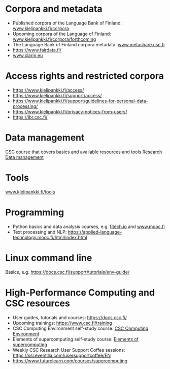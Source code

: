 # Corpora and metadata
- Published corpora of the Language Bank of Finland: <a href="http://www.kielipankki.fi/corpora">www.kielipankki.fi/corpora</a>
- Upcoming corpora of the Language of Finland: <a href="http://www.kielipankki.fi/corpora/forthcoming">www.kielipankki.fi/corpora/forthcoming</a>
- The Language Bank of Finland corpora metadata: <a href="http://www.metashare.csc.fi">www.metashare.csc.fi</a>
- <a href="https://www.fairdata.fi/">https://www.fairdata.fi/</a>
- <a href="http://www.clarin.eu">www.clarin.eu</a>

# Access rights and restricted corpora
- <a href="https://www.kielipankki.fi/access/">https://www.kielipankki.fi/access/</a>
- <a href="https://www.kielipankki.fi/support/access/">https://www.kielipankki.fi/support/access/</a>
- <a href="https://www.kielipankki.fi/support/guidelines-for-personal-data-processing/">https://www.kielipankki.fi/support/guidelines-for-personal-data-processing/</a>
- <a href="https://www.kielipankki.fi/privacy-notices-from-users/">https://www.kielipankki.fi/privacy-notices-from-users/</a>
- <a href="https://lbr.csc.fi/">https://lbr.csc.fi/</a>

# Data management
CSC course that covers basics and available resources and tools <a href="https://e-learn.csc.fi/enrol/index.php?id=63&pk_vid=771a784c30981fee16865548663d423e">Research Data management</a>

# Tools
<a href="http://www.kielipankki.fi/tools">www.kielipankki.fi/tools</a>

# Programming
- Python basics and data analysis courses, e.g. <a href="">fitech.io</a> and <a href="http://www.mooc.fi">www.mooc.fi</a>
- Text processing and NLP: <a href="https://applied-language-technology.mooc.fi/html/index.html">https://applied-language-technology.mooc.fi/html/index.html</a>

# Linux command line
Basics, e.g. <a href="https://docs.csc.fi/support/tutorials/env-guide/">https://docs.csc.fi/support/tutorials/env-guide/</a>

# High-Performance Computing and CSC resources
- User guides, tutorials and courses: <a href="https://docs.csc.fi/">https://docs.csc.fi/</a>
- Upcoming trainings: <a href="https://www.csc.fi/training">https://www.csc.fi/training</a>
- CSC Computing Environment self-study course: <a href="https://ssl.eventilla.com/csccompenvselflearn">CSC Computing Environment</a>
- Elements of supercomputing self-study course: <a href="https://ssl.eventilla.com/event/mlOk6">Elements of supercomputing</a>
- Weekly CSC Research User Support Coffee sessions: <a href="https://ssl.eventilla.com/usersupportcoffee/EN">https://ssl.eventilla.com/usersupportcoffee/EN</a>
- <a href="https://www.futurelearn.com/courses/supercomputing">https://www.futurelearn.com/courses/supercomputing</a>